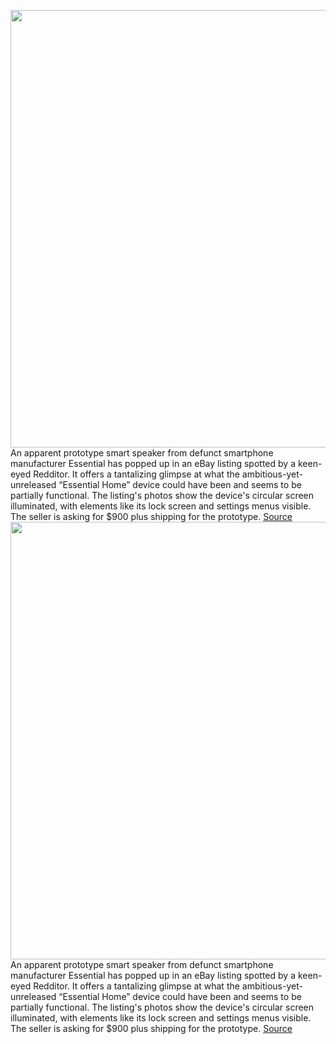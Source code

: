 <img src='https://cdn.vox-cdn.com/thumbor/q0p2YLi1o00GugzMOn0-tlWCYUM=/0x0:2400x1600/1200x800/filters:focal(1135x522:1519x906)/cdn.vox-cdn.com/uploads/chorus_image/image/70726351/s_l1600.0.jpg' width='700px' /><br/>
An apparent prototype smart speaker from defunct smartphone manufacturer Essential has popped up in an eBay listing spotted by a keen-eyed Redditor. It offers a tantalizing glimpse at what the ambitious-yet-unreleased “Essential Home” device could have been and seems to be partially functional. The listing's photos show the device's circular screen illuminated, with elements like its lock screen and settings menus visible. The seller is asking for $900 plus shipping for the prototype.
<a href='https://www.theverge.com/2022/4/8/23016474/essential-home-prototype-smart-speaker-display-ebay'> Source <a/><img src='https://cdn.vox-cdn.com/thumbor/q0p2YLi1o00GugzMOn0-tlWCYUM=/0x0:2400x1600/1200x800/filters:focal(1135x522:1519x906)/cdn.vox-cdn.com/uploads/chorus_image/image/70726351/s_l1600.0.jpg' width='700px' /><br/>
An apparent prototype smart speaker from defunct smartphone manufacturer Essential has popped up in an eBay listing spotted by a keen-eyed Redditor. It offers a tantalizing glimpse at what the ambitious-yet-unreleased “Essential Home” device could have been and seems to be partially functional. The listing's photos show the device's circular screen illuminated, with elements like its lock screen and settings menus visible. The seller is asking for $900 plus shipping for the prototype.
<a href='https://www.theverge.com/2022/4/8/23016474/essential-home-prototype-smart-speaker-display-ebay'> Source <a/>